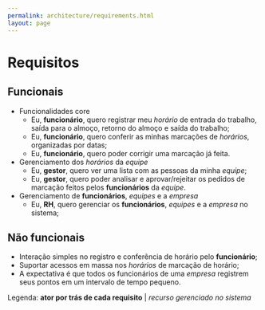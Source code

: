 ```yaml
---
permalink: architecture/requirements.html
layout: page
---
```

# Requisitos
## Funcionais

* Funcionalidades core
  * Eu, **funcionário**, quero registrar meu *horário* de entrada do trabalho, saída para o almoço, retorno do almoço e saída do trabalho;
  * Eu, **funcionário**, quero conferir as minhas marcações de *horários*, organizadas por datas;
  * Eu, **funcionário**, quero poder corrigir uma marcação já feita.
* Gerenciamento dos *horários* da *equipe*
  * Eu, **gestor**, quero ver uma lista com as pessoas da minha *equipe*;
  * Eu, **gestor**, quero poder analisar e aprovar/rejeitar os pedidos de marcação feitos pelos **funcionários** da *equipe*.
* Gerenciamento de **funcionários**, *equipes* e a *empresa*
  * Eu, **RH**, quero gerenciar os **funcionários**, *equipes* e a *empresa* no sistema;

## Não funcionais

* Interação simples no registro e conferência de horário pelo **funcionário**;
* Suportar acessos em massa nos *horários* de marcação de horário;
* A expectativa é que todos os funcionários de uma *empresa* registrem seus pontos em um intervalo de tempo pequeno.

Legenda: **ator por trás de cada requisito** | *recurso gerenciado no sistema*


